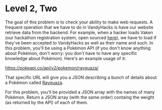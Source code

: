 # Level 2, Two

The goal of this problem is to check your ability to make web requests. A frequent operation that we have to do in VandyHacks is have our website retrieve data from the backend. For example, when a hacker loads Vaken (our hackathon registration system, open sourced [here](https://github.com/Vandyhacks/vaken)), we have to load if they've been accepted to VandyHacks as well as their name and such. In this problem, you'll be using a Pokémon API (if you don't know anything about Pokémon, don't worry: you don't have to have any specific knowledge about Pokémon). Here's an example usage of it:

https://pokeapi.co/api/v2/pokemon/rayquaza/

That specific URL will give you a JSON describing a bunch of details about a Pokémon called [Rayquaza](https://www.pokemon.com/us/pokedex/rayquaza).

For this problem, you'll be provided a JSON array with the names of many Pokémon. Return a JSON array (with the same order) containg the weight (as returned by the API) of each of them. 